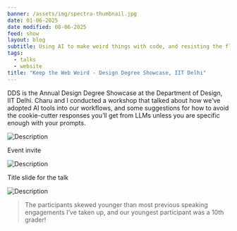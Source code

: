 ```yaml
---
banner: /assets/img/spectra-thumbnail.jpg
date: 01-06-2025
date modified: 08-06-2025
feed: show
layout: blog
subtitle: Using AI to make weird things with code, and resisting the flattening of the web.
tags:
  - talks
  - website
title: "Keep the Web Weird - Design Degree Showcase, IIT Delhi"
---
```


DDS is the Annual Design Degree Showcase at the Department of Design, IIT Delhi. Charu and I conducted a workshop that talked about how we’ve adopted AI tools into our workflows, and some suggestions for how to avoid the cookie-cutter responses you’ll get from LLMs unless you are specific enough with your prompts.

![Description](https://gyanl.com/assets/dds-iit-delhi-poster.jpg)

Event invite

![Description](https://gyanl.com/assets/dds-iit-delhi-title.jpg)

Title slide for the talk

![Description](https://gyanl.com/assets/dds-iit-delhi.jpg)

> The participants skewed younger than most previous speaking engagements I’ve taken up, and our youngest participant was a 10th grader!
